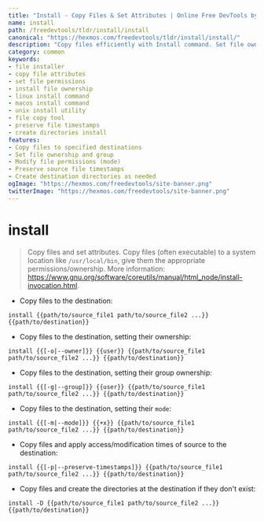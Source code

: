 ```yaml
---
title: "Install - Copy Files & Set Attributes | Online Free DevTools by Hexmos"
name: install
path: /freedevtools/tldr/install/install
canonical: "https://hexmos.com/freedevtools/tldr/install/install/"
description: "Copy files efficiently with Install command. Set file ownership, permissions, and timestamps. Free online tool, no registration required."
category: common
keywords:
- file installer
- copy file attributes
- set file permissions
- install file ownership
- linux install command
- macos install command
- unix install utility
- file copy tool
- preserve file timestamps
- create directories install
features:
- Copy files to specified destinations
- Set file ownership and group
- Modify file permissions (mode)
- Preserve source file timestamps
- Create destination directories as needed
ogImage: "https://hexmos.com/freedevtools/site-banner.png"
twitterImage: "https://hexmos.com/freedevtools/site-banner.png"
---
```


# install

> Copy files and set attributes.
> Copy files (often executable) to a system location like `/usr/local/bin`, give them the appropriate permissions/ownership.
> More information: <https://www.gnu.org/software/coreutils/manual/html_node/install-invocation.html>.

- Copy files to the destination:

`install {{path/to/source_file1 path/to/source_file2 ...}} {{path/to/destination}}`

- Copy files to the destination, setting their ownership:

`install {{[-o|--owner]}} {{user}} {{path/to/source_file1 path/to/source_file2 ...}} {{path/to/destination}}`

- Copy files to the destination, setting their group ownership:

`install {{[-g|--group]}} {{user}} {{path/to/source_file1 path/to/source_file2 ...}} {{path/to/destination}}`

- Copy files to the destination, setting their `mode`:

`install {{[-m|--mode]}} {{+x}} {{path/to/source_file1 path/to/source_file2 ...}} {{path/to/destination}}`

- Copy files and apply access/modification times of source to the destination:

`install {{[-p|--preserve-timestamps]}} {{path/to/source_file1 path/to/source_file2 ...}} {{path/to/destination}}`

- Copy files and create the directories at the destination if they don't exist:

`install -D {{path/to/source_file1 path/to/source_file2 ...}} {{path/to/destination}}`
